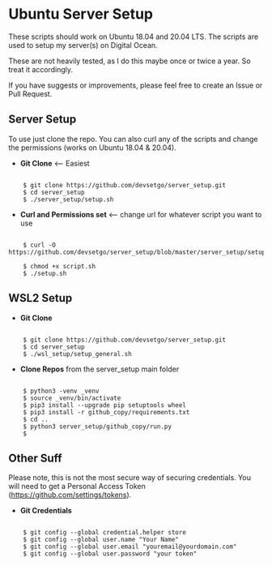 # Ubuntu Server Setup
These scripts should work on Ubuntu 18.04 and 20.04 LTS. The scripts are used to setup my server(s) on Digital Ocean.

These are not heavily tested, as I do this maybe once or twice a year. So treat it accordingly.

If you have suggests or improvements, please feel free to create an Issue or Pull Request.


## Server Setup
To use just clone the repo. You can also curl any of the scripts and change the permissions (works on Ubuntu 18.04 & 20.04).

- **Git Clone** <-- Easiest
```console

    $ git clone https://github.com/devsetgo/server_setup.git
    $ cd server_setup
    $ ./server_setup/setup.sh
```
- **Curl and Permissions set** <-- change url for whatever script you want to use
```console

    $ curl -O https://github.com/devsetgo/server_setup/blob/master/server_setup/setup.sh

    $ chmod +x script.sh
    $ ./setup.sh
```

## WSL2 Setup

- **Git Clone**
```console

    $ git clone https://github.com/devsetgo/server_setup.git
    $ cd server_setup
    $ ./wsl_setup/setup_general.sh

```
- **Clone Repos** from the server_setup main folder
```console

    $ python3 -venv _venv
    $ source _venv/bin/activate
    $ pip3 install --upgrade pip setuptools wheel
    $ pip3 install -r github_copy/requirements.txt
    $ cd ..
    $ python3 server_setup/github_copy/run.py
    $
```

## Other Suff
Please note, this is not the most secure way of securing credentials. You will need to get a Personal Access Token (https://github.com/settings/tokens).

- **Git Credentials**
```console

    $ git config --global credential.helper store
    $ git config --global user.name "Your Name"
    $ git config --global user.email "youremail@yourdomain.com"
    $ git config --global user.password "your token"

```
